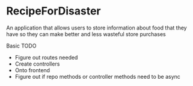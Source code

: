 # RecipeForDisaster
An application that allows users to store information about food that they have so they can make better and less wasteful store purchases




Basic TODO
- Figure out routes needed
- Create controllers
- Onto frontend
- Figure out if repo methods or controller methods need to be async
